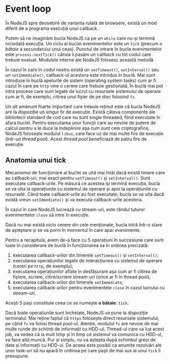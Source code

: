 # Event loop

În NodeJS spre deosebire de varianta rulată de browsere, există un mod diferit de a programa execuția unui callback.

Putem să ne imaginăm bucla NodeJS ca pe un `while` care nu-și termină niciodată execuția. Un ciclu al buclei evenimentelor este un `tick` (precum o *bătaie* a secundarului unui ceas). Punctul de intrare în bucla evenimentelor este `process.nextTick()` căruia îi pasăm un callback cu tot codul care trebuie evaluat. Modulele interne ale NodeJS folosesc această metodă.

În cazul în care în codul nostru există un `setTimeout()`, `setInterval()` sau un `setImmediate()`, callback-ul acestora este introdus în buclă. Mai sunt introduse în buclă apelurile de sistem (operating system tasks) cum ar fi cazul în care pe `http` vine o cerere care trebuie gestionată. În buclă mai pot intra procese care sunt legate de lucrul cu resursele sistemului de operare cum ar fi, de exemplu, citirea unui fișier de pe disc folosind `fs`.

Un alt amănunt foarte important care trebuie reținut este că bucla NodeJS are la dispoziție un singur fir de execuție. Există câteva componente ale bibliotecii standard de cod care nu sunt single threaded, fiind executate în afara buclei. Pentru executarea unor funcții care au nevoie de putere de calcul pentru a le duce la îndeplinire așa cum sunt cele criptografice, NodeJS folosește modulul `libuv`, care face uz de mai multe fire de execuție (într-un *thread pool*). Acest *thread pool* beneficiază de patru fire de execuție.

## Anatomia unui tick

Mecanismul de funcționare al buclei se uită mai întâi dacă există timere care au callback-uri, mai exact pentru `setTimeout()` și `setInterval()`. Sunt executate callback-urile. Pe măsură ce acestea își termină execuția, bucla se va uita la operațiunile cu sistemul de operare și apoi la operațiunile cu resursele. Când toate callback-urile au fost executate, bucla se va uita dacă există vreun `setImmediate()` și va executa callback-urile acestora.

În cazul în care NodeJS lucrează cu stream-uri, este rândul tuturor evenimentelor `close` să intre în execuție.

Dacă nu mai există nicio cerere din cele menționate, bucla intră într-o stare de așteptare și se va porni în momentul în care apar evenimente.

Pentru a recapitula, avem de-a face cu 5 operațiuni în succesiune care sunt luate în considerare de buclă în funcționarea sa în ordinea precizată:

1. executarea callback-urilor din timerele `setTimeout()` și `setInterval()`;
2. executarea operațiunilor legate de interacțiunea cu sistemul de operare (cereri pe `http`, de exemplu);
3. executarea operațiunilor aflate în desfășurare așa cum ar fi citirea de fișiere, scriere, citire/scriere stream-uri (orice ar fi în thread pool);
4. executarea callback-urilor din timerele `setImmediate`;
5. executarea callback-urilor pentru evenimentele `close` în cazul lucrului cu stream-uri.

Acești 5 pași constituie ceea ce se numește **o bătaie**: `tick`.

Dacă toate operațiunile sunt încheiate, NodeJS va pune la dispoziție terminalul. Mai reține faptul că `https` folosește direct resursele sistemului, pe când `fs` va folosi thread pool-ul. Atenție, modulul `fs` are nevoie de mai multe runde de schimb de informații cu HDD-ul. Thread-ul care va lua acest job, va vedea că ia mult timp și în timp ce sistemul va comunica cu HDD-ul, va face altă muncă. Pur și simplu, nu va aștepta după schimbul greoi de date și informații cu HDD-ul. De aceea este posibil ca anumite rezolvări ale unor task-uri să nu apară în ordinea pe care pașii de mai sus ai unui `tick` îi presupune.
